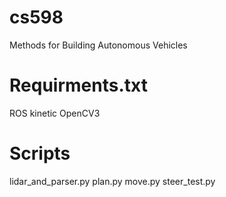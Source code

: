 # cs598
Methods for Building Autonomous Vehicles

# Requirments.txt
ROS kinetic
OpenCV3

# Scripts
lidar_and_parser.py
plan.py
move.py
steer_test.py
